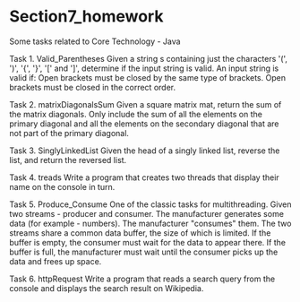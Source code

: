 # Section7_homework
Some tasks related to Core Technology - Java

Task 1. Valid_Parentheses
Given a string s containing just the characters '(', ')', '{', '}', '[' and ']', determine if the input string is valid.
An input string is valid if:
Open brackets must be closed by the same type of brackets.
Open brackets must be closed in the correct order.

Task 2. matrixDiagonalsSum
Given a square matrix mat, return the sum of the matrix diagonals.
Only include the sum of all the elements on the primary diagonal and all the elements on the secondary diagonal that are not part of the primary diagonal.

Task 3. SinglyLinkedList
Given the head of a singly linked list, reverse the list, and return the reversed list.

Task 4. treads
Write a program that creates two threads that display their name on the console in turn.

Task 5. Produce_Consume
One of the classic tasks for multithreading. Given two streams - producer and consumer. The manufacturer generates some data (for example - numbers). The manufacturer "consumes" them.
The two streams share a common data buffer, the size of which is limited. If the buffer is empty, the consumer must wait for the data to appear there. If the buffer is full, the manufacturer must wait until the consumer picks up the data and frees up space.

Task 6. httpRequest
Write a program that reads a search query from the console and displays the search result on Wikipedia.
